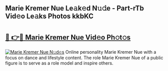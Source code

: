 ## Marie Kremer Nue Le𝚊k𝚎d N𝚞𝚍e - Part-rTb Vid𝚎o Le𝚊ks Photos kkbKC

# <h2><a href="http://fb769o.evod.top/?m=Marie+Kremer+Nue">🔗 👉🔴 Marie Kremer Nue Vid𝚎o Ph𝚘t𝚘s</a></h2>

[![Marie Kremer Nue N𝚞d𝚎s](https://i.imgur.com/8V9OHl7.gif)](http://fb769o.evod.top/?m=Marie+Kremer+Nue)
Online personality Marie Kremer Nue with a focus on dance and lifestyle content. The role Marie Kremer Nue of a public figure is to serve as a role model and inspire others. 
